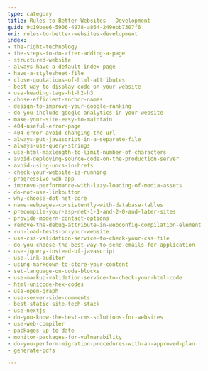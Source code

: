 ```yaml
---
type: category
title: Rules to Better Websites - Development
guid: 9c19bee6-5906-4978-a864-249ebb7307f6
uri: rules-to-better-websites-development
index:
- the-right-technology
- the-steps-to-do-after-adding-a-page
- structured-website
- always-have-a-default-index-page
- have-a-stylesheet-file
- close-quotations-of-html-attributes
- best-way-to-display-code-on-your-website
- use-heading-tags-h1-h2-h3
- chose-efficient-anchor-names
- design-to-improve-your-google-ranking
- do-you-include-google-analytics-in-your-website
- make-your-site-easy-to-maintain
- 404-useful-error-page
- 404-error-avoid-changing-the-url
- always-put-javascript-in-a-separate-file
- always-use-query-strings
- use-html-maxlength-to-limit-number-of-characters
- avoid-deploying-source-code-on-the-production-server
- avoid-using-uncs-in-hrefs
- check-your-website-is-running
- progressive-web-app
- improve-performance-with-lazy-loading-of-media-assets
- do-not-use-linkbutton
- why-choose-dot-net-core
- name-webpages-consistently-with-database-tables
- precompile-your-asp-net-1-1-and-2-0-and-later-sites
- provide-modern-contact-options
- remove-the-debug-attribute-in-webconfig-compilation-element
- run-load-tests-on-your-website
- use-css-validation-service-to-check-your-css-file
- do-you-choose-the-best-way-to-send-emails-for-application
- use-jquery-instead-of-javascript
- use-link-auditor
- using-markdown-to-store-your-content
- set-language-on-code-blocks
- use-markup-validation-service-to-check-your-html-code
- html-unicode-hex-codes
- use-open-graph
- use-server-side-comments
- best-static-site-tech-stack
- use-nextjs
- do-you-know-the-best-cms-solutions-for-websites
- use-web-compiler
- packages-up-to-date
- monitor-packages-for-vulnerability
- do-you-perform-migration-procedures-with-an-approved-plan
- generate-pdfs

---
```

